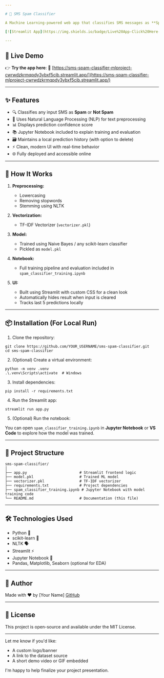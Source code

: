 ```yaml
---

# 📩 SMS Spam Classifier

A Machine Learning-powered web app that classifies SMS messages as **Spam** or **Not Spam** in real-time using NLP and a trained model. Built with Python, scikit-learn, and Streamlit.

[![Streamlit App](https://img.shields.io/badge/Live%20App-Click%20Here-brightgreen?style=for-the-badge\&logo=streamlit)](https://sms-spam-classifier-mlproject-cwrwdzkrmqpdy3ybxf5cib.streamlit.app/)

---
```


## 🚀 Live Demo

👉 **Try the app here**:
🔗 [https://sms-spam-classifier-mlproject-cwrwdzkrmqpdy3ybxf5cib.streamlit.app/](https://sms-spam-classifier-mlproject-cwrwdzkrmqpdy3ybxf5cib.streamlit.app/)

---

## ✨ Features

* 🔍 Classifies any input SMS as **Spam** or **Not Spam**
* 🧠 Uses Natural Language Processing (NLP) for text preprocessing
* 📊 Displays prediction confidence score
* 📚 Jupyter Notebook included to explain training and evaluation
* 🗃️ Maintains a local prediction history (with option to delete)
* ⚡ Clean, modern UI with real-time behavior
* 🌐 Fully deployed and accessible online

---

## 🧠 How It Works

1. **Preprocessing:**

   * Lowercasing
   * Removing stopwords
   * Stemming using NLTK

2. **Vectorization:**

   * TF-IDF Vectorizer (`vectorizer.pkl`)

3. **Model:**

   * Trained using Naive Bayes / any scikit-learn classifier
   * Pickled as `model.pkl`

4. **Notebook:**

   * Full training pipeline and evaluation included in `spam_classifier_training.ipynb`

5. **UI:**

   * Built using Streamlit with custom CSS for a clean look
   * Automatically hides result when input is cleared
   * Tracks last 5 predictions locally

---

## 📦 Installation (For Local Run)

1. Clone the repository:

```
git clone https://github.com/YOUR_USERNAME/sms-spam-classifier.git
cd sms-spam-classifier
```

2. (Optional) Create a virtual environment:

```
python -m venv .venv
.\.venv\Scripts\activate  # Windows
```

3. Install dependencies:

```
pip install -r requirements.txt
```

4. Run the Streamlit app:

```
streamlit run app.py
```

5. (Optional) Run the notebook:

You can open `spam_classifier_training.ipynb` in **Jupyter Notebook** or **VS Code** to explore how the model was trained.

---

## 📁 Project Structure

```
sms-spam-classifier/
│
├── app.py                        # Streamlit frontend logic
├── model.pkl                     # Trained ML model
├── vectorizer.pkl                # TF-IDF vectorizer
├── requirements.txt              # Project dependencies
├── spam_classifier_training.ipynb # Jupyter Notebook with model training code
└── README.md                     # Documentation (this file)
```

---

## 🛠️ Technologies Used

* Python 🐍
* scikit-learn 🧠
* NLTK 🗣️
* Streamlit ⚡
* Jupyter Notebook 📓
* Pandas, Matplotlib, Seaborn (optional for EDA)

---

## 👤 Author

Made with ❤️ by \[Your Name]
[GitHub](https://github.com/YOUR_USERNAME)

---

## 📃 License

This project is open-source and available under the MIT License.

---

Let me know if you'd like:

* A custom logo/banner
* A link to the dataset source
* A short demo video or GIF embedded

I'm happy to help finalize your project presentation.

